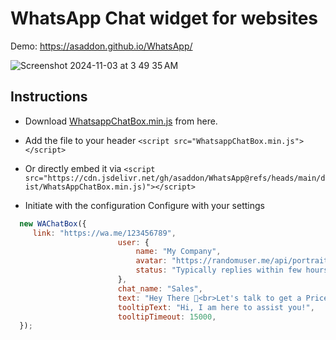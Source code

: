 # WhatsApp Chat widget for websites

Demo: https://asaddon.github.io/WhatsApp/

![Screenshot 2024-11-03 at 3 49 35 AM](https://github.com/user-attachments/assets/049384d4-5d38-496c-84eb-a207d9d34489)
## Instructions

* Download <a href="https://cdn.jsdelivr.net/gh/asaddon/WhatsApp@refs/heads/main/dist/WhatsAppChatBox.min.js">WhatsappChatBox.min.js</a> from here.<br>
* Add the file to your header
```<script src="WhatsappChatBox.min.js"></script>```
* Or directly embed it via
```<script src="https://cdn.jsdelivr.net/gh/asaddon/WhatsApp@refs/heads/main/dist/WhatsAppChatBox.min.js)"></script>```

* Initiate with the configuration
Configure with your settings
```javascript
  new WAChatBox({
     link: "https://wa.me/123456789",
                        user: {
                            name: "My Company",
                            avatar: "https://randomuser.me/api/portraits/women/66.jpg",
                            status: "Typically replies within few hours!"
                        },
                        chat_name: "Sales", 
                        text: "Hey There 👋<br>Let's talk to get a Price Quote!",
                        tooltipText: "Hi, I am here to assist you!",
                        tooltipTimeout: 15000,
  });
 ```
